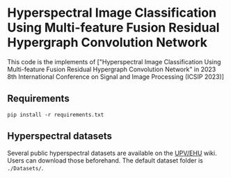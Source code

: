 # Hyperspectral Image Classification Using Multi-feature Fusion Residual Hypergraph Convolution Network

This code is the implements of ["Hyperspectral Image Classification Using Multi-feature Fusion Residual Hypergraph Convolution Network" in 2023 8th International Conference on Signal and Image Processing (ICSIP 2023)]

## Requirements

`pip install -r requirements.txt`

## Hyperspectral datasets

Several public hyperspectral datasets are available on the [UPV/EHU](http://www.ehu.eus/ccwintco/index.php?title=Hyperspectral_Remote_Sensing_Scenes) wiki. Users can download those beforehand. The default dataset folder is `./Datasets/`.
